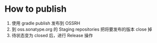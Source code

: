 # How to publish

1. 使用 gradle publish 发布到 OSSRH
2. 到 oss.sonatype.org 的 Staging repositories 把将要发布的版本 close 掉
3. 待状态变为 closed 后，进行 Release 操作